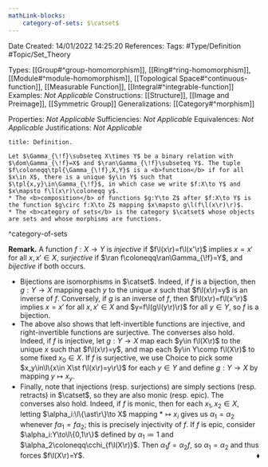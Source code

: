 ```yaml
---
mathLink-blocks:
    category-of-sets: $\catset$
---
```


<div class="topSpace"></div>

Date Created: 14/01/2022 14:25:20
References:
Tags: #Type/Definition #Topic/Set_Theory

Types: [[Group#^group-homomorphism]], [[Ring#^ring-homomorphism]], [[Module#^module-homomorphism]], [[Topological Space#^continuous-function]], [[Measurable Function]], [[Integral#^integrable-function]]
Examples: <i>Not Applicable</i>
Constructions: [[Structure]], [[Image and Preimage]], [[Symmetric Group]]
Generalizations: [[Category#^morphism]]

Properties: <i>Not Applicable</i>
Sufficiencies: <i>Not Applicable</i>
Equivalences: <i>Not Applicable</i>
Justifications: <i>Not Applicable</i>

``` ad-Definition
title: Definition.

Let $\Gamma_{\!f}\subseteq X\times Y$ be a binary relation with $\dom\Gamma_{\!f}=X$ and $\ran\Gamma_{\!f}\subseteq Y$. The tuple $f\coloneqq\tpl{\Gamma_{\!f},X,Y}$ is a <b>function</b> if for all $x\in X$, there is a unique $y\in Y$ such that $\tpl{x,y}\in\Gamma_{\!f}$, in which case we write $f:X\to Y$ and $x\mapsto f\l(x\r)\coloneqq y$.
* The <b>composition</b> of functions $g:Y\to Z$ after $f:X\to Y$ is the function $g\circ f:X\to Z$ mapping $x\mapsto g\l(f\l(x\r)\r)$.
* The <b>category of sets</b> is the category $\catset$ whose objects are sets and whose morphisms are functions.

```
^category-of-sets

<b>Remark.</b> A function $f:X\to Y$ is <i>injective</i> if $f\l(x\r)=f\l(x'\r)$ implies $x=x'$ for all $x,x'\in X$, <i>surjective</i> if $\ran f\coloneqq\ran\Gamma_{\!f}=Y$, and <i>bijective</i> if both occurs.
* Bijections are isomorphisms in $\catset$. Indeed, if $f$ is a bijection, then $g:Y\to X$ mapping each $y$ to the unique $x$ such that $f\l(x\r)=y$ is an inverse of $f$. Conversely, if $g$ is an inverse of $f$, then $f\l(x\r)=f\l(x'\r)$ implies $x=x'$ for all $x,x'\in X$ and $y=f\l(g\l(y\r)\r)$ for all $y\in Y$, so $f$ is a bijection.
* The above also shows that left-invertible functions are injective, and right-invertible functions are surjective. The converses also hold. Indeed, if $f$ is injective, let $g:Y\to X$ map each $y\in f\l(X\r)$ to the unique $x$ such that $f\l(x\r)=y$, and map each $y\in Y\comp f\l(X\r)$ to some fixed $x_0\in X$. If $f$ is surjective, we use Choice to pick some $x_y\in\l\{x\in X\st f\l(x\r)=y\r\}$ for each $y\in Y$ and define $g:Y\to X$ by mapping $y\mapsto x_y$.
* Finally, note that injections (resp. surjections) are simply sections (resp. retracts) in $\catset$, so they are also monic (resp. epic). The converses also hold. Indeed, if $f$ is monic, then for each $x_1,x_2\in X$, letting $\alpha_i:\l\{\ast\r\}\to X$ mapping $\ast\mapsto x_i$ gives us $\alpha_1=\alpha_2$ whenever $f\alpha_1=f\alpha_2$; this is precisely injectivity of $f$. If $f$ is epic, consider $\alpha_i:Y\to\l\{0,1\r\}$ defined by $\alpha_1\coloneqq 1$ and $\alpha_2\coloneqq\cchi_{f\l(X\r)}$. Then $\alpha_1f=\alpha_2f$, so $\alpha_1=\alpha_2$ and thus forces $f\l(X\r)=Y$.<span style="float:right;">$\blacklozenge$</span>
